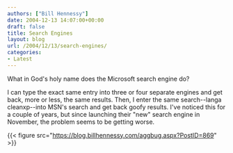 ```yaml
---
authors: ["Bill Hennessy"]
date: 2004-12-13 14:07:00+00:00
draft: false
title: Search Engines
layout: blog
url: /2004/12/13/search-engines/
categories:
- Latest
---
```


What in God's holy name does the Microsoft search engine do?




I can type the exact same entry into three or four separate engines and get back, more or less, the same results. Then, I enter the same search--langa cleanxp--into MSN's search and get back goofy results. I've noticed this for a couple of years, but since launching their "new" search engine in November, the problem seems to be getting worse.




{{< figure src="https://blog.billhennessy.com/aggbug.aspx?PostID=869" >}}

